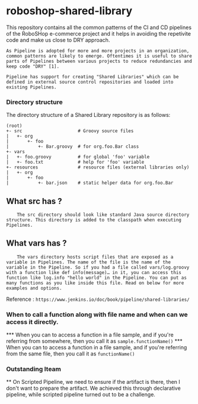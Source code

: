 # roboshop-shared-library

This repository contains all the common patterns of the CI and CD pipelines of the RoboSHop e-commerce project and it helps in avoiding the repetivite code and make us close to DRY approach.

```
As Pipeline is adopted for more and more projects in an organization, common patterns are likely to emerge. Oftentimes it is useful to share parts of Pipelines between various projects to reduce redundancies and keep code "DRY" [1].

Pipeline has support for creating "Shared Libraries" which can be defined in external source control repositories and loaded into existing Pipelines.

``` 
### Directory structure

The directory structure of a Shared Library repository is as follows:

```
(root)
+- src                     # Groovy source files
|   +- org
|       +- foo
|           +- Bar.groovy  # for org.foo.Bar class
+- vars
|   +- foo.groovy          # for global 'foo' variable
|   +- foo.txt             # help for 'foo' variable
+- resources               # resource files (external libraries only)
|   +- org
|       +- foo
|           +- bar.json    # static helper data for org.foo.Bar

```

## What src has ?

```
    The src directory should look like standard Java source directory structure. This directory is added to the classpath when executing Pipelines.

```

## What vars has ?

``` 
    The vars directory hosts script files that are exposed as a variable in Pipelines. The name of the file is the name of the variable in the Pipeline. So if you had a file called vars/log.groovy with a function like def info(message)…​ in it, you can access this function like log.info "hello world" in the Pipeline. You can put as many functions as you like inside this file. Read on below for more examples and options.
```

Reference : `https://www.jenkins.io/doc/book/pipeline/shared-libraries/`


### When to call a function along with file name and when can we access it directly.

*** When you can to access a function in a file sample, and if you're referring from somewhere, then you call it as `sample.functionName()`
*** When you can to access a function in a file sample, and if you're referring from the same file, then you call it as `functionName()`


### Outstanding Iteam
** On Scripted Pipeline, we need to ensure if the artifact is there, then I don't want to prepare the artifact.
We achieved this through declarative pipeline, while scripted pipeline turned out to be a challenge.